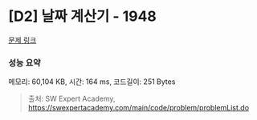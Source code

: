 # [D2] 날짜 계산기 - 1948 

[문제 링크](https://swexpertacademy.com/main/code/problem/problemDetail.do?contestProbId=AV5PnnU6AOsDFAUq) 

### 성능 요약

메모리: 60,104 KB, 시간: 164 ms, 코드길이: 251 Bytes



> 출처: SW Expert Academy, https://swexpertacademy.com/main/code/problem/problemList.do